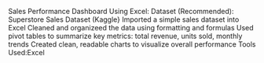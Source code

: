Sales Performance Dashboard Using Excel:
 Dataset (Recommended): Superstore Sales Dataset (Kaggle}
 Imported a simple sales dataset into Excel
 Cleaned and organizeed the data using formatting and formulas
 Used pivot tables to summarize key metrics: total revenue, units sold, monthly trends
 Created clean, readable charts to visualize overall performance
 Tools Used:Excel
